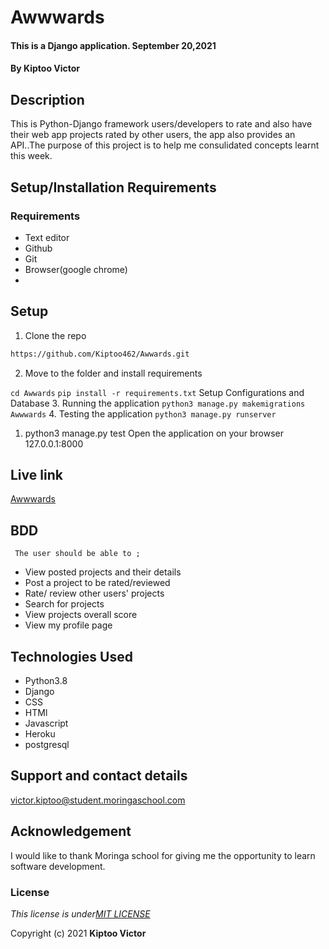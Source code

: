 # Awwwards
####  This is a Django application.  September 20,2021
#### By **Kiptoo Victor**

## Description
This is Python-Django framework users/developers to rate and also have their web app projects rated by other users, the app also provides an API..The purpose of this project is to help me consulidated concepts learnt this week.

 
## Setup/Installation Requirements
### Requirements
* Text editor
* Github
* Git
* Browser(google chrome)
* 
## Setup
1. Clone the repo
```sh 
https://github.com/Kiptoo462/Awwards.git
  ```

2. Move to the folder and install requirements

``cd Awwards``
``pip install -r requirements.txt``
Setup Configurations and Database
3. Running the application
 ``python3 manage.py makemigrations Awwwards``
4. Testing the application
``python3 manage.py runserver``
1.  python3 manage.py test
Open the application on your browser 127.0.0.1:8000


## Live link
[Awwwards](https://github.com/Kiptoo462/Awwards.git)

## BDD
     The user should be able to ;
  + View posted projects and their details
  + Post a project to be rated/reviewed
  + Rate/ review other users' projects
  + Search for projects
  + View projects overall score
  + View my profile page
  
  
## Technologies Used
  * Python3.8
  * Django
  * CSS
  * HTMl
  * Javascript
  * Heroku
  * postgresql

## Support and contact details
victor.kiptoo@student.moringaschool.com

## Acknowledgement

I would like to thank Moringa school for giving me the opportunity to learn software development.

### License
*This license is under[MIT LICENSE](LICENSE.md)*

Copyright (c) 2021 **Kiptoo Victor**